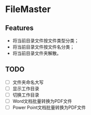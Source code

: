 # FileMaster

## Features
- 将当前目录文件按文件类型分类；
- 将当前目录文件按文件名分类；
- 将当前目录文件夹解散。

## TODO

- [ ] 文件夹命名大写
- [ ] 显示工作目录
- [ ] 切换工作目录
- [ ] Word文档批量转换为PDF文件
- [ ] Power Point文档批量转换为PDF文件
